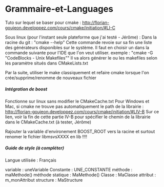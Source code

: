 # Grammaire-et-Languages

Tuto sur lequel se baser pour cmake : http://florian-goujeon.developpez.com/cours/cmake/initiation/#LI-C

Sous linux (pour l'instant seule plateforme que j'ai testé - Jérôme) :
Dans la racine du git : "cmake --help"
Cette commande revoie sur sa fin une liste des générateurs disponibles sur le système. Il faut en choisir un dans la commande suivante pour l'IDE que l'on veut utiliser.
exemple : "cmake -G "CodeBlocks - Unix Makefiles""
Il va alors générer le ou les makefiles selon les paramètre situés dans CMakeLists.txt

Par la suite, utiliser le make classiquement et refaire cmake lorsque l'on crée/supprime/renomme de nouveaux fichier

##### Intégration de boost #####
Fonctionne sur linux sans modifier le CMakeCache.txt
Pour Windows et Mac, si cmake ne trouve pas automatiquement le path de la librairie :
http://florian-goujeon.developpez.com/cours/cmake/initiation/#LIV-B
Sur ce lien, voir la fin de cette partie IV-B pour spécifier le chemin de la librairie dans le CMakeCache.txt (à tester, Jérôme)

Rajouter la variable d'environement BOOST_ROOT vers la racine et surtout renomer le fichier libmsvsXXXX en lib !!!! 

##### Guide de style (à compléter) ####

Langue utilisée : Français

variable : uneVariable
Constante : UNE_CONSTANTE
méthode : maMethode()
méthode statique : MaMethode()
Classe : MaClasse
attribut : m_monAttribut
structure : MaStructure 

